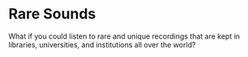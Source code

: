# Rare Sounds

What if you could listen to rare and unique recordings that are kept in libraries, universities, and institutions all over the world?
